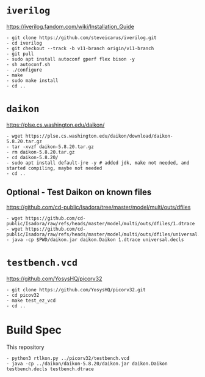 # `iverilog`

https://iverilog.fandom.com/wiki/Installation_Guide

    - git clone https://github.com/steveicarus/iverilog.git
    - cd iverilog
    - git checkout --track -b v11-branch origin/v11-branch
    - git pull
    - sudo apt install autoconf gperf flex bison -y
    - sh autoconf.sh
    - ./configure
    - make
    - sudo make install
    - cd ..

# `daikon`

https://plse.cs.washington.edu/daikon/

    - wget https://plse.cs.washington.edu/daikon/download/daikon-5.8.20.tar.gz
    - tar -xvzf daikon-5.8.20.tar.gz
    - rm daikon-5.8.20.tar.gz
    - cd daikon-5.8.20/
    - sudo apt install default-jre -y # added jdk, make not needed, and started compiling, maybe not needed
    - cd ..

## Optional -  Test Daikon on known files

https://github.com/cd-public/Isadora/tree/master/model/multi/outs/dfiles

    - wget https://github.com/cd-public/Isadora/raw/refs/heads/master/model/multi/outs/dfiles/1.dtrace
    - wget https://github.com/cd-public/Isadora/raw/refs/heads/master/model/multi/outs/dfiles/universal.decls
    - java -cp $PWD/daikon.jar daikon.Daikon 1.dtrace universal.decls

# `testbench.vcd`

https://github.com/YosysHQ/picorv32

    - git clone https://github.com/YosysHQ/picorv32.git
    - cd picov32
    - make test_ez_vcd
    - cd ..

# Build Spec

This repository

    - python3 rtlkon.py ../picorv32/testbench.vcd
    - java -cp ../daikon/daikon-5.8.20/daikon.jar daikon.Daikon testbench.decls testbench.dtrace
